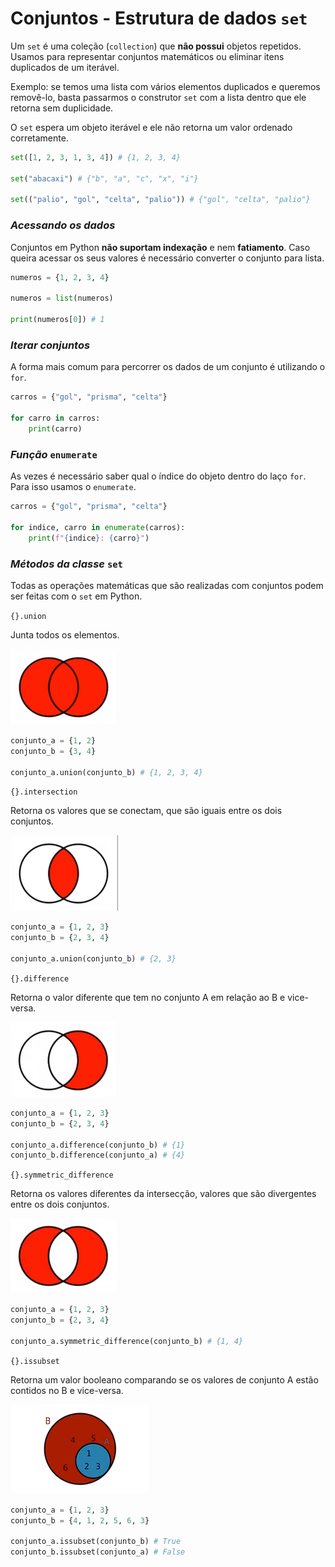 # Conjuntos - Estrutura de dados `set`

Um `set` é uma coleção (`collection`) que **não possui** objetos repetidos. Usamos para representar conjuntos matemáticos ou eliminar itens duplicados de um iterável.

Exemplo: se temos uma lista com vários elementos duplicados e queremos removê-lo, basta passarmos o construtor `set` com a lista dentro que ele retorna sem duplicidade.

O `set` espera um objeto iterável e ele não retorna um valor ordenado corretamente.

~~~python
set([1, 2, 3, 1, 3, 4]) # {1, 2, 3, 4}

set("abacaxi") # {"b", "a", "c", "x", "i"}

set(("palio", "gol", "celta", "palio")) # {"gol", "celta", "palio"}
~~~

### _Acessando os dados_

Conjuntos em Python **não suportam indexação** e nem **fatiamento**. Caso queira acessar os seus valores é necessário converter o conjunto para lista. 

~~~python
numeros = {1, 2, 3, 4}

numeros = list(numeros)

print(numeros[0]) # 1
~~~

### _Iterar conjuntos_

A forma mais comum para percorrer os dados de um conjunto é utilizando o `for`.

~~~python
carros = {"gol", "prisma", "celta"}

for carro in carros:
    print(carro)
~~~

### _Função_ `enumerate`

As vezes é necessário saber qual o índice do objeto dentro do laço `for`. Para isso usamos o `enumerate`.

~~~python
carros = {"gol", "prisma", "celta"}

for indice, carro in enumerate(carros):
    print(f"{indice}: {carro}")
~~~

### _Métodos da classe_ `set`

Todas as operações matemáticas que são realizadas com conjuntos podem ser feitas com o `set` em Python.

`{}.union`

Junta todos os elementos.

![alt text](image-5.png)

~~~python
conjunto_a = {1, 2}
conjunto_b = {3, 4}

conjunto_a.union(conjunto_b) # {1, 2, 3, 4}
~~~

`{}.intersection`

Retorna os valores que se conectam, que são iguais entre os dois conjuntos. 

![alt text](image-4.png)

~~~python
conjunto_a = {1, 2, 3}
conjunto_b = {2, 3, 4}

conjunto_a.union(conjunto_b) # {2, 3}
~~~

`{}.difference`

Retorna o valor diferente que tem no conjunto A em relação ao B e vice-versa.

![alt text](image-3.png)

~~~python
conjunto_a = {1, 2, 3}
conjunto_b = {2, 3, 4}

conjunto_a.difference(conjunto_b) # {1}
conjunto_b.difference(conjunto_a) # {4}
~~~

`{}.symmetric_difference`

Retorna os valores diferentes da intersecção, valores que são divergentes entre os dois conjuntos.

![alt text](image-2.png)

~~~python
conjunto_a = {1, 2, 3}
conjunto_b = {2, 3, 4}

conjunto_a.symmetric_difference(conjunto_b) # {1, 4}
~~~

`{}.issubset`

Retorna um valor booleano comparando se os valores de conjunto A estão contidos no B e vice-versa.

![alt text](image-1.png)

~~~python
conjunto_a = {1, 2, 3}
conjunto_b = {4, 1, 2, 5, 6, 3}

conjunto_a.issubset(conjunto_b) # True
conjunto_b.issubset(conjunto_a) # False
~~~
